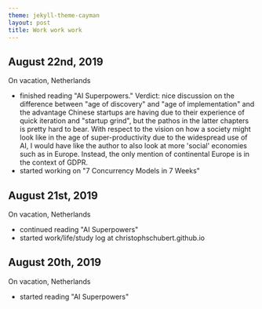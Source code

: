 ```yaml
---
theme: jekyll-theme-cayman
layout: post
title: Work work work
---
```


## August 22nd, 2019

On vacation, Netherlands

- finished reading "AI Superpowers."
	Verdict: nice discussion on the difference between "age of discovery" and "age of implementation" and the advantage Chinese startups are having due to their experience of quick iteration and "startup grind", but the pathos in the latter chapters is pretty hard to bear. With respect to the vision on how a society might look like in the age of super-productivity due to the widespread use of AI, I would have like the author to also look at more 'social' economies such as in Europe. Instead, the only mention of continental Europe is in the context of GDPR.
- started working on "7 Concurrency Models in 7 Weeks"

## August 21st, 2019

On vacation, Netherlands

- continued reading "AI Superpowers"
- started work/life/study log at christophschubert.github.io

## August 20th, 2019

On vacation, Netherlands

-  started reading "AI Superpowers"
